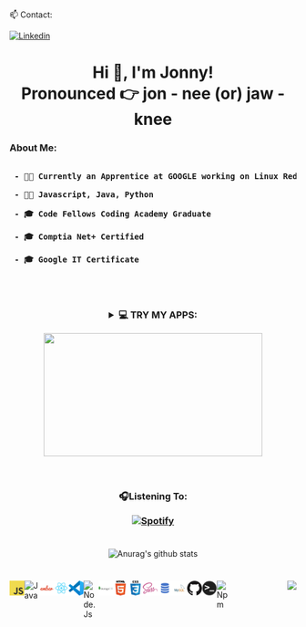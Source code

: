 <!--

## Complete list of github markdown emoji markup
https://gist.github.com/rxaviers/7360908

## technologies Icons 
https://simpleicons.org/

-->

<!-- intro  -->
📫 Contact: 

[![Linkedin](https://img.shields.io/badge/LinkedIn-blue?logo=Linkedin&logoColor=blue&labelColor=white)](https://www.linkedin.com/in/jonnyleealas/)
<h1 align='center'><strong>Hi 👋, I'm Jonny!</strong><br>Pronounced 👉 jon - nee (or) jaw - knee</h1>



<h3>About Me:</h3>


<pre>
<b> 
 - 👨‍🎓 Currently an Apprentice at GOOGLE working on Linux Redhat Certification
 
 - 👨‍💻 Javascript, Java, Python
 
 - 🎓 Code Fellows Coding Academy Graduate
 
 - 🎓 Comptia Net+ Certified  
 
 - 🎓 Google IT Certificate 
 
</b>
</pre>

#

<!-- try apps  -->
<h3 align="center">
<details>
  
<summary>💻 TRY MY APPS:</summary>
   
[![Linkedin](https://img.shields.io/badge/ChatApp-blue?logo=heroku&logoColor=orange&labelColor=purple)](https://chatter-ball-z.herokuapp.com/)[![Linkedin](https://img.shields.io/badge/PitchFinder-blue?logo=heroku&logoColor=orange&labelColor=purple)](https://pitchfinder.herokuapp.com/)[![Linkedin](https://img.shields.io/badge/SlipUp-blue?logo=npm&logoColor=orange&labelColor=purple)](https://www.npmjs.com/package/codefellows-slipup)[![Linkedin](https://img.shields.io/badge/PirateAdventure-blue?logo=npm&logoColor=orange&labelColor=purple)](https://pirate-adventure.surge.sh/)

</details> 
</h3>

<!-- tech nerd gif -->
<div align="center">
<img src="https://user-images.githubusercontent.com/63610026/126246179-a0886ec6-753d-446d-b603-85f10dc82129.gif" width="384" height="216">
</div>

</br>

#
<!-- spotify -->
<h3 align="center"> <p>🎧Listening To: </p>
  
[![Spotify](https://novatorem-ecru-seven.vercel.app/api/spotify)](https://open.spotify.com/user/isiah56?si=4oh8scG7TtG_oZ9cB4P7oQ
)
  
</h3>

#
  
<!-- github stats -->
<div align="center">
  
![Anurag's github stats](https://github-readme-stats-lac-mu.vercel.app/api?username=jonnyleealas&count_private=true&show_icons=true&theme=cobalt)

</div>
  
#

<!-- tools icons -->
<div>
<div>
  
[<img align="left" alt="JavaScript" width="26px" src="https://raw.githubusercontent.com/github/explore/80688e429a7d4ef2fca1e82350fe8e3517d3494d/topics/javascript/javascript.png" />][linkedin]
[<img align="left" alt="Java" width="26px" src="https://cdn.jsdelivr.net/npm/simple-icons@v5/icons/java.svg" />][linkedin]
[<img align="left" alt="JavaScript" width="26px" src="https://raw.githubusercontent.com/github/explore/80688e429a7d4ef2fca1e82350fe8e3517d3494d/topics/ember/ember.png" />][linkedin]
[<img align="left" alt="React" width="26px" src="https://raw.githubusercontent.com/github/explore/80688e429a7d4ef2fca1e82350fe8e3517d3494d/topics/react/react.png" />][linkedin]
[<img align="left" alt="Visual Studio Code" width="26px" src="https://raw.githubusercontent.com/github/explore/80688e429a7d4ef2fca1e82350fe8e3517d3494d/topics/visual-studio-code/visual-studio-code.png" />][linkedin]
<!-- <img align="left" alt="Node.js" width="26px" src="https://raw.githubusercontent.com/github/explore/80688e429a7d4ef2fca1e82350fe8e3517d3494d/topics/nodejs/nodejs.png" /> -->
[<img align="left" alt="Node.Js" width="26px" src="https://cdn.jsdelivr.net/npm/simple-icons@v5/icons/nodedotjs.svg" />][linkedin]
[<img align="left" alt="MongoDB" width="26px" src="https://raw.githubusercontent.com/github/explore/80688e429a7d4ef2fca1e82350fe8e3517d3494d/topics/mongodb/mongodb.png" />][linkedin]
[<img align="left" alt="HTML5" width="26px" src="https://raw.githubusercontent.com/github/explore/80688e429a7d4ef2fca1e82350fe8e3517d3494d/topics/html/html.png" />][linkedin]
[<img align="left" alt="CSS3" width="26px" src="https://raw.githubusercontent.com/github/explore/80688e429a7d4ef2fca1e82350fe8e3517d3494d/topics/css/css.png" />][linkedin]
[<img align="left" alt="Sass" width="26px" src="https://raw.githubusercontent.com/github/explore/80688e429a7d4ef2fca1e82350fe8e3517d3494d/topics/sass/sass.png" />][linkedin]
[<img align="left" alt="SQL" width="26px" src="https://raw.githubusercontent.com/github/explore/80688e429a7d4ef2fca1e82350fe8e3517d3494d/topics/sql/sql.png" />][linkedin]
[<img align="left" alt="MySQL" width="26px" src="https://raw.githubusercontent.com/github/explore/80688e429a7d4ef2fca1e82350fe8e3517d3494d/topics/mysql/mysql.png" />][linkedin]
[<img align="left" alt="GitHub" width="26px" src="https://raw.githubusercontent.com/github/explore/78df643247d429f6cc873026c0622819ad797942/topics/github/github.png" />][linkedin]
[<img align="left" alt="Terminal" width="26px" src="https://raw.githubusercontent.com/github/explore/80688e429a7d4ef2fca1e82350fe8e3517d3494d/topics/terminal/terminal.png" />][linkedin]
[<img align="left" alt="Npm" width="26px" src="https://cdn.jsdelivr.net/npm/simple-icons@v5/icons/npm.svg" />][linkedin]
</div>

<!-- profile views -->
<div align="right">
<a href="https://github.com/antonkomarev/github-profile-views-counter">
    <img src="https://komarev.com/ghpvc/?username=jonnyleealas">
</a>
</div>
</div>

#


[linkedin]: https://www.linkedin.com/in/jonnyleealas
[website]: https://codeSTACKr.com
[twitter]: https://twitter.com/codeSTACKr
[youtube]: https://youtube.com/codeSTACKr
[instagram]: https://instagram.com/codeSTACKr
[linkedin]: https://linkedin.com/in/codeSTACKr
[webdevplaylist]: https://www.youtube.com/playlist?list=PLkwxH9e_vrAJ0WbEsFA9W3I1W-g_BTsbt
[jsplaylist]: https://www.youtube.com/playlist?list=PLkwxH9e_vrALRJKu7wfXby3MKeflhTu6B
[cssplaylist]: https://www.youtube.com/playlist?list=PLkwxH9e_vrALSdvZuEh6gqQdmDoDIoqz4
[reactplaylist]: https://www.youtube.com/playlist?list=PLkwxH9e_vrAK4TdffpxKY3QGyHCpxFcQ0
